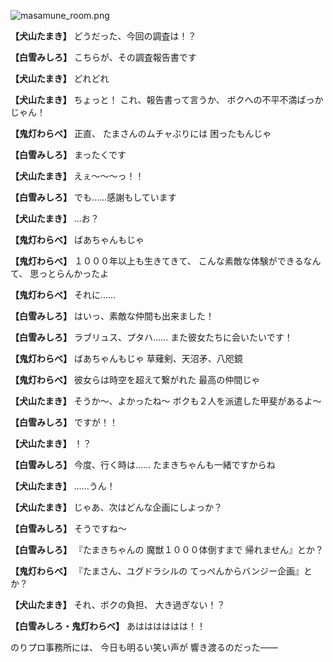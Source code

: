
![masamune_room.png](../images/backgrounds/masamune_room.png)

**【犬山たまき】**
どうだった、今回の調査は！？

**【白雪みしろ】**
こちらが、その調査報告書です

**【犬山たまき】**
どれどれ

**【犬山たまき】**
ちょっと！
これ、報告書って言うか、
ボクへの不平不満ばっかじゃん！

**【鬼灯わらべ】**
正直、
たまさんのムチャぶりには
困ったもんじゃ

**【白雪みしろ】**
まったくです

**【犬山たまき】**
えぇ～～～っ！！

**【白雪みしろ】**
でも……感謝もしています

**【犬山たまき】**
…お？

**【鬼灯わらべ】**
ばあちゃんもじゃ

**【鬼灯わらべ】**
１０００年以上も生きてきて、
こんな素敵な体験ができるなんて、
思っとらんかったよ

**【鬼灯わらべ】**
それに……

**【白雪みしろ】**
はいっ、素敵な仲間も出来ました！

**【白雪みしろ】**
ラブリュス、プタハ……
また彼女たちに会いたいです！

**【鬼灯わらべ】**
ばあちゃんもじゃ
草薙剣、天沼矛、八咫鏡

**【鬼灯わらべ】**
彼女らは時空を超えて繋がれた
最高の仲間じゃ

**【犬山たまき】**
そうか～、よかったね～
ボクも２人を派遣した甲斐があるよ～

**【白雪みしろ】**
ですが！！

**【犬山たまき】**
！？

**【白雪みしろ】**
今度、行く時は……
たまきちゃんも一緒ですからね

**【犬山たまき】**
……うん！

**【犬山たまき】**
じゃあ、次はどんな企画にしよっか？

**【白雪みしろ】**
そうですね～

**【白雪みしろ】**
『たまきちゃんの
魔獣１０００体倒すまで
帰れません』とか？

**【鬼灯わらべ】**
『たまさん、ユグドラシルの
てっぺんからバンジー企画』とか？

**【犬山たまき】**
それ、ボクの負担、
大き過ぎない！？

**【白雪みしろ・鬼灯わらべ】**
あはははははは！！

のりプロ事務所には、
今日も明るい笑い声が
響き渡るのだった――
